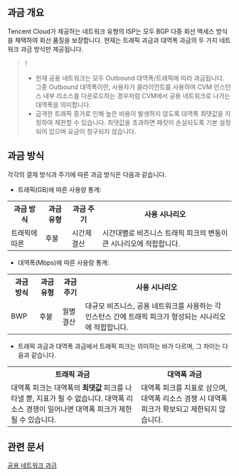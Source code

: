 
## 과금 개요

Tencent Cloud가 제공하는 네트워크 유형의 ISP는 모두 BGP 다중 회선 액세스 방식을 채택하여 회선 품질을 보장합니다.
현재는 트래픽 과금과 대역폭 과금의 두 가지 네트워크 과금 방식만 제공됩니다.
>! 
> - 현재 공용 네트워크는 모두 Outbound 대역폭/트래픽에 따라 과금됩니다. 그중 Outbound 대역폭이란, 사용자가 클라이언트를 사용하여 CVM 인스턴스 내부 리소스를 다운로드하는 경우처럼 CVM에서 공용 네트워크로 나가는 대역폭을 의미합니다.
> - 급격한 트래픽 증가로 인해 높은 비용이 발생하지 않도록 대역폭 최댓값을 지정하여 제한할 수 있습니다. 최댓값을 초과하면 패킷이 손실되도록 기본 설정되어 있으며 요금이 청구되지 않습니다.
> 


## 과금 방식


각각의 결제 방식과 주기에 따른 과금 방식은 다음과 같습니다.

- 트래픽(GB)에 따른 사용량 통계:

 <table class="comparison-table">
                     <tbody><tr>
                        <th>과금 방식</th>
                        <th >과금 유형</th>
                                    <th >과금 주기</th>
<th >사용 시나리오</th>
                     </tr>
                     <tr>
                        <td>트래픽에 따른</td>
                        <td>  후불</td> 
                                    <td>  시간제 결산</td>
                                    <td>시간대별로 비즈니스 트래픽 피크의 변동이 큰 시나리오에 적합합니다.</td></tr> </tbody></table>

- 대역폭(Mbps)에 따른 사용량 통계:


 <table class="comparison-table">
                     <tbody><tr>
                        <th >과금 방식</th>
                        <th >과금 유형</th>
                                    <th >과금 주기</th>
<th >사용 시나리오</th>
                     </tr>
                        <td>BWP</td>
                        <td>  후불</td> 
                                    <td>  월별 결산</td>
                                    <td>대규모 비즈니스, 공용 네트워크를 사용하는 각 인스턴스 간에 트래픽 피크가 형성되는 시나리오에 적합합니다.</td>
</tr></tbody></table>


- 트래픽 과금과 대역폭 과금에서 트래픽 피크는 의미하는 바가 다르며, 그 차이는 다음과 같습니다.
<table>
       <tbody><tr>
            <th>트래픽 과금   </th>
            <th>대역폭 과금</th>
       </tr>
       <tr>          
            <td>대역폭 피크는 대역폭의 <strong>최댓값</strong> 피크를 나타낼 뿐, 지표가 될 수 없습니다. 대역폭 리소스 경쟁이 일어나면 대역폭 피크가 제한될 수 있습니다.</td> 
            <td>대역폭 피크를 지표로 삼으며, 대역폭 리소스 경쟁 시 대역폭 피크가 확보되고 제한되지 않습니다.</td>
            </tr> 
</tbody></table>

## 관련 문서
[공용 네트워크 과금](https://intl.cloud.tencent.com/zh/document/product/213/39743)



